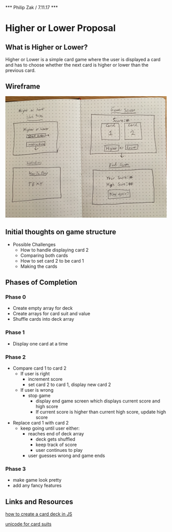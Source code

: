 *** Philip Zak / 7.11.17 ***

# Higher or Lower Proposal

## What is Higher or Lower?

Higher or Lower is a simple card game where the user is displayed a card and has to choose whether the next card is higher or lower than the previous card.

## Wireframe

![wireframe](wireframe.jpg)

## Initial thoughts on game structure

* Possible Challenges
  * How to handle displaying card 2
  * Comparing both cards
  * How to set card 2 to be card 1
  * Making the cards

## Phases of Completion

  ### Phase 0
  * Create empty array for deck
  * Create arrays for card suit and value
  * Shuffle cards into deck array
  ### Phase 1
  * Display one card at a time
  ### Phase 2
  * Compare card 1 to card 2
    * If user is right
      * increment score
      * set card 2 to card 1, display new card 2
    * If user is wrong
      * stop game
        * display end game screen which displays current score and high score
        * If current score is higher than current high score, update high score
  * Replace card 1 with card 2
    * keep going until user either:
      * reaches end of deck array
        * deck gets shuffled
        * keep track of score
        * user continues to play
      * user guesses wrong and game ends
  ### Phase 3
  * make game look pretty
  * add any fancy features

## Links and Resources

[how to create a card deck in JS](http://www.thatsoftwaredude.com/content/6196/coding-a-card-deck-in-javascript)

[unicode for card suits](https://en.wikipedia.org/wiki/Playing_cards_in_Unicode#Card_suits)
